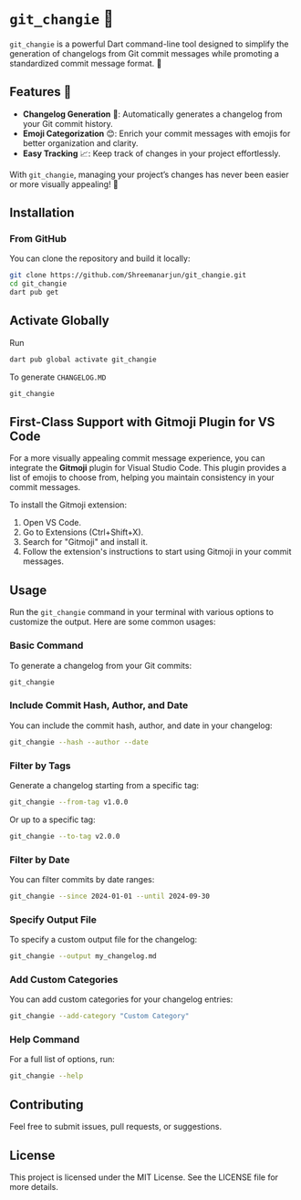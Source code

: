 # `git_changie` 🎉

`git_changie` is a powerful Dart command-line tool designed to simplify the generation of changelogs from Git commit messages while promoting a standardized commit message format. 🚀

## Features 🌟

- **Changelog Generation** 📜: Automatically generates a changelog from your Git commit history.
- **Emoji Categorization** 😊: Enrich your commit messages with emojis for better organization and clarity.
- **Easy Tracking** 📈: Keep track of changes in your project effortlessly.

With `git_changie`, managing your project’s changes has never been easier or more visually appealing! 🌈


## Installation

### From GitHub

You can clone the repository and build it locally:

```bash
git clone https://github.com/Shreemanarjun/git_changie.git
cd git_changie
dart pub get
```
## Activate Globally



Run 

```bash
dart pub global activate git_changie 
```

To generate `CHANGELOG.MD`
```bash
git_changie
```



## First-Class Support with Gitmoji Plugin for VS Code

For a more visually appealing commit message experience, you can integrate the **Gitmoji** plugin for Visual Studio Code. This plugin provides a list of emojis to choose from, helping you maintain consistency in your commit messages. 

To install the Gitmoji extension:

1. Open VS Code.
2. Go to Extensions (Ctrl+Shift+X).
3. Search for "Gitmoji" and install it.
4. Follow the extension's instructions to start using Gitmoji in your commit messages.

## Usage

Run the `git_changie` command in your terminal with various options to customize the output. Here are some common usages:

### Basic Command

To generate a changelog from your Git commits:

```bash
git_changie
```

### Include Commit Hash, Author, and Date

You can include the commit hash, author, and date in your changelog:

```bash
git_changie --hash --author --date
```

### Filter by Tags

Generate a changelog starting from a specific tag:

```bash
git_changie --from-tag v1.0.0
```

Or up to a specific tag:

```bash
git_changie --to-tag v2.0.0
```

### Filter by Date

You can filter commits by date ranges:

```bash
git_changie --since 2024-01-01 --until 2024-09-30
```

### Specify Output File

To specify a custom output file for the changelog:

```bash
git_changie --output my_changelog.md
```

### Add Custom Categories

You can add custom categories for your changelog entries:

```bash
git_changie --add-category "Custom Category"
```

### Help Command

For a full list of options, run:

```bash
git_changie --help
```

## Contributing

Feel free to submit issues, pull requests, or suggestions. 

## License

This project is licensed under the MIT License. See the LICENSE file for more details.

